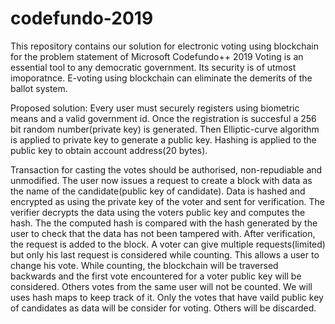 # codefundo-2019
This repository contains our solution for electronic voting using blockchain for the problem statement of Microsoft Codefundo++ 2019
Voting is an essential tool to any democratic government. Its security is of utmost imoporatnce. E-voting using blockchain can eliminate the demerits of the ballot system.

Proposed solution:
Every user must securely registers using biometric means and a valid government id.
Once the registration is succesful a 256 bit random number(private key) is generated.
Then Elliptic-curve algorithm is applied to private key to generate a public key.
Hashing is applied to the public key to obtain account address(20 bytes).

Transaction for casting the votes should be authorised, non-repudiable and unmodified.
The user now issues a request to create a block with data as the name of the candidate(public key of candidate).
Data is hashed and encrypted as using the private key of the voter and sent for verification.
The verifier decrypts the data using the voters public key and computes the hash. The the computed hash is compared with the hash generated by the user to check that the data has not been tampered with.
After verification, the request is added to the block.
A voter can give multiple requests(limited) but only his last request is considered while counting. This allows a user to change his vote.
While counting, the blockchain will be traversed backwards and the first vote encountered for a voter public key will be considered. Others votes from the same user will not be counted. We will uses hash maps to keep track of it.
Only the votes that have vaild public key of candidates as data will be consider for voting. Others will be discarded.
